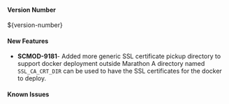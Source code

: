 
#### Version Number
${version-number}

#### New Features

- **SCMOD-9181**- Added more generic SSL certificate pickup directory to support docker deployment outside Marathon
              A directory named `SSL_CA_CRT_DIR` can be used to have the SSL certificates for the docker to deploy.

#### Known Issues
